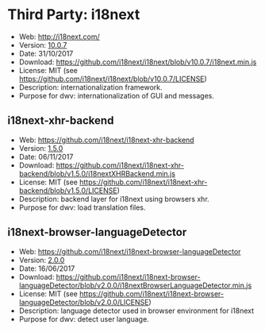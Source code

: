 Third Party: i18next
====================

* Web: http://i18next.com/
* Version: [10.0.7](https://github.com/i18next/i18next/releases/tag/v10.0.7)
* Date: 31/10/2017
* Download: https://github.com/i18next/i18next/blob/v10.0.7/i18next.min.js
* License: MIT (see https://github.com/i18next/i18next/blob/v10.0.7/LICENSE)
* Description: internationalization framework.
* Purpose for dwv: internationalization of GUI and messages.

i18next-xhr-backend
-------------------
* Web: https://github.com/i18next/i18next-xhr-backend
* Version: [1.5.0](https://github.com/i18next/i18next-xhr-backend/releases/tag/v1.5.0)
* Date: 06/11/2017
* Download: https://github.com/i18next/i18next-xhr-backend/blob/v1.5.0/i18nextXHRBackend.min.js
* License: MIT (see https://github.com/i18next/i18next-xhr-backend/blob/v1.5.0/LICENSE)
* Description: backend layer for i18next using browsers xhr.
* Purpose for dwv: load translation files.

i18next-browser-languageDetector
--------------------------------
* Web: https://github.com/i18next/i18next-browser-languageDetector
* Version: [2.0.0](https://github.com/i18next/i18next-browser-languageDetector/releases/tag/v2.0.0)
* Date: 16/06/2017
* Download: https://github.com/i18next/i18next-browser-languageDetector/blob/v2.0.0/i18nextBrowserLanguageDetector.min.js
* License: MIT (see https://github.com/i18next/i18next-browser-languageDetector/blob/v2.0.0/LICENSE)
* Description: language detector used in browser environment for i18next
* Purpose for dwv: detect user language.
